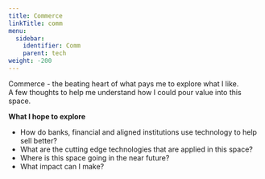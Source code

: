 ```yaml
---
title: Commerce
linkTitle: comm
menu:
  sidebar:
    identifier: Comm
    parent: tech
weight: -200
---
```


Commerce - the beating heart of what pays me to explore what I like.  
A few thoughts to help me understand how I could pour value into this space.

**What I hope to explore**

- How do banks, financial and aligned institutions use technology to help sell better?
- What are the cutting edge technologies that are applied in this space?
- Where is this space going in the near future?
- What impact can I make?
